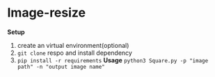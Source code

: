 # Image-resize
**Setup**
1. create an virtual environment(optional)
2. `git clone` respo and install dependency
3. `pip install -r requirements`
**Usage**
`python3 Square.py -p "image path" -n "output image name"`
